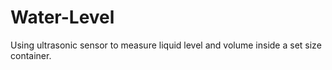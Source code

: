 # Water-Level
Using ultrasonic sensor to measure liquid level and volume inside a set size container.
